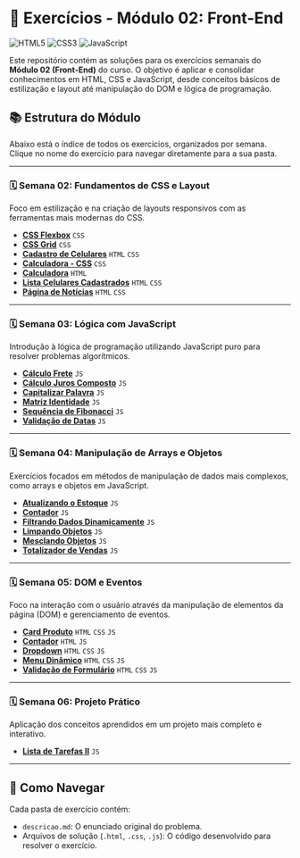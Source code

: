 # 🚀 Exercícios - Módulo 02: Front-End

![HTML5](https://img.shields.io/badge/HTML5-E34F26?style=for-the-badge&logo=html5&logoColor=white)
![CSS3](https://img.shields.io/badge/CSS3-1572B6?style=for-the-badge&logo=css3&logoColor=white)
![JavaScript](https://img.shields.io/badge/JavaScript-F7DF1E?style=for-the-badge&logo=javascript&logoColor=black)

Este repositório contém as soluções para os exercícios semanais do **Módulo 02 (Front-End)** do curso. O objetivo é aplicar e consolidar conhecimentos em HTML, CSS e JavaScript, desde conceitos básicos de estilização e layout até manipulação do DOM e lógica de programação.

## 📚 Estrutura do Módulo

Abaixo está o índice de todos os exercícios, organizados por semana. Clique no nome do exercício para navegar diretamente para a sua pasta.

---

### 🗓️ Semana 02: Fundamentos de CSS e Layout

Foco em estilização e na criação de layouts responsivos com as ferramentas mais modernas do CSS.

-   **[CSS Flexbox](./M02S02/CSS%20Flexbox/)** `CSS`
-   **[CSS Grid](./M02S02/CSS%20Grid/)** `CSS`
-   **[Cadastro de Celulares](./M02S02/Cadastro%20de%20Celulares/)** `HTML` `CSS`
-   **[Calculadora - CSS](./M02S02/Calculadora%20-%20CSS/)** `CSS`
-   **[Calculadora](./M02S02/Calculadora/)** `HTML`
-   **[Lista Celulares Cadastrados](./M02S02/Lista%20Celulares%20Cadastrados/)** `HTML` `CSS`
-   **[Página de Notícias](./M02S02/Pagina%20de%20Notícias/)** `HTML` `CSS`

---

### 🗓️ Semana 03: Lógica com JavaScript

Introdução à lógica de programação utilizando JavaScript puro para resolver problemas algorítmicos.

-   **[Cálculo Frete](./M02S03/Calculo%20Frete/)** `JS`
-   **[Cálculo Juros Composto](./M02S03/Calculo%20Juros%20Composto/)** `JS`
-   **[Capitalizar Palavra](./M02S03/Capitalizar%20Palavra/)** `JS`
-   **[Matriz Identidade](./M02S03/Matriz%20Identidade/)** `JS`
-   **[Sequência de Fibonacci](./M02S03/Sequência%20de%20Fibonacci/)** `JS`
-   **[Validação de Datas](./M02S03/Validacao%20de%20Datas/)** `JS`

---

### 🗓️ Semana 04: Manipulação de Arrays e Objetos

Exercícios focados em métodos de manipulação de dados mais complexos, como arrays e objetos em JavaScript.

-   **[Atualizando o Estoque](./M02S04/Atualizando%20o%20Estoque/)** `JS`
-   **[Contador](./M02S04/Contador/)** `JS`
-   **[Filtrando Dados Dinamicamente](./M02S04/Filtrando%20Dados%20Dinamicamente/)** `JS`
-   **[Limpando Objetos](./M02S04/Limpando%20Objetos/)** `JS`
-   **[Mesclando Objetos](./M02S04/Mesclando%20Objetos/)** `JS`
-   **[Totalizador de Vendas](./M02S04/Totalizador%20de%20Vendas/)** `JS`

---

### 🗓️ Semana 05: DOM e Eventos

Foco na interação com o usuário através da manipulação de elementos da página (DOM) e gerenciamento de eventos.

-   **[Card Produto](./M02S05/Card%20Produto/)** `HTML` `CSS` `JS`
-   **[Contador](./M02S05/Contador/)** `HTML` `JS`
-   **[Dropdown](./M02S05/Dropdown/)** `HTML` `CSS` `JS`
-   **[Menu Dinâmico](./M02S05/Menu%20Dinamico/)** `HTML` `CSS` `JS`
-   **[Validação de Formulário](./M02S05/Validação%20de%20Formulario/)** `HTML` `CSS` `JS`

---

### 🗓️ Semana 06: Projeto Prático

Aplicação dos conceitos aprendidos em um projeto mais completo e interativo.

-   **[Lista de Tarefas II](./M02S06/Lista%20de%20Tarefas%20II/)** `JS`

---

## 🚀 Como Navegar

Cada pasta de exercício contém:
-   `descricao.md`: O enunciado original do problema.
-   Arquivos de solução (`.html`, `.css`, `.js`): O código desenvolvido para resolver o exercício.

